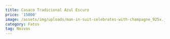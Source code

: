 ```yaml
---
title: Casaco Tradicional Azul Escuro
price: '15000'
image: /assets/img/uploads/man-in-suit-celebrates-with-champagne_925x.jpg
category: Fatos
tag: Noivos
---
```


